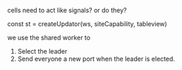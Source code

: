cells need to act like signals? or do they?

const st = createUpdator(ws, siteCapability, tableview)

   <InputCell cell={st.name} />



we use the shared worker to 
1. Select the leader
2. Send everyone a new port when the leader is elected.

